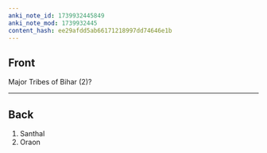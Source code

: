 ```yaml
---
anki_note_id: 1739932445849
anki_note_mod: 1739932445
content_hash: ee29afdd5ab66171218997dd74646e1b
---
```


## Front

Major Tribes of Bihar (2)?

<hr/>

## Back

1. Santhal  
2. Oraon